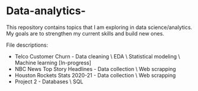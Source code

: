 # Data-analytics-
This repository contains topics that I am exploring in data science/analytics. My goals are to strengthen my current skills and build new ones.

File descriptions: 

* Telco Customer Churn - Data cleaning \ EDA \ Statistical modeling \ Machine learning [In-progress]
* NBC News Top Story Headlines - Data collection \  Web scrapping
* Houston Rockets Stats 2020-21 - Data collection \ Web scrapping 
* Project 2 - Databases \ SQL  
